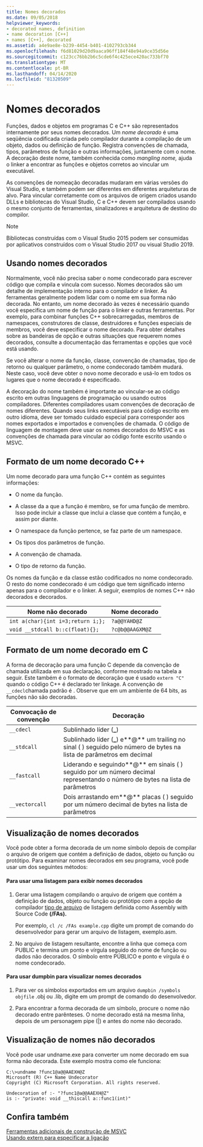 ```yaml
---
title: Nomes decorados
ms.date: 09/05/2018
helpviewer_keywords:
- decorated names, definition
- name decoration [C++]
- names [C++], decorated
ms.assetid: a4e9ae8e-b239-4454-b401-4102793cb344
ms.openlocfilehash: f6d81029d20d9aaca96ff184f48e94a9ce35d56e
ms.sourcegitcommit: c123cc76bb2b6c5cde6f4c425ece420ac733bf70
ms.translationtype: MT
ms.contentlocale: pt-BR
ms.lasthandoff: 04/14/2020
ms.locfileid: "81320509"
---
```

# <a name="decorated-names"></a>Nomes decorados

Funções, dados e objetos em programas C e C++ são representados internamente por seus nomes decorados. Um *nome decorado* é uma seqüência codificada criada pelo compilador durante a compilação de um objeto, dados ou definição de função. Registra convenções de chamada, tipos, parâmetros de função e outras informações, juntamente com o nome. A decoração deste nome, também conhecida como *mangling nome,* ajuda o linker a encontrar as funções e objetos corretos ao vincular um executável.

As convenções de nomeação decoradas mudaram em várias versões do Visual Studio, e também podem ser diferentes em diferentes arquiteturas de alvo. Para vincular corretamente com os arquivos de origem criados usando DLLs e bibliotecas do Visual Studio, C e C++ devem ser compilados usando o mesmo conjunto de ferramentas, sinalizadores e arquitetura de destino do compilor.

> [!NOTE]
> Bibliotecas construídas com o Visual Studio 2015 podem ser consumidas por aplicativos construídos com o Visual Studio 2017 ou visual Studio 2019.

## <a name="using-decorated-names"></a><a name="Using"></a>Usando nomes decorados

Normalmente, você não precisa saber o nome condecorado para escrever código que compila e vincula com sucesso. Nomes decorados são um detalhe de implementação interno para o compilador e linker. As ferramentas geralmente podem lidar com o nome em sua forma não decorada. No entanto, um nome decorado às vezes é necessário quando você especifica um nome de função para o linker e outras ferramentas. Por exemplo, para combinar funções C++ sobrecarregadas, membros de namespaces, construtores de classe, destruidores e funções especiais de membros, você deve especificar o nome decorado. Para obter detalhes sobre as bandeiras de opção e outras situações que requerem nomes decorados, consulte a documentação das ferramentas e opções que você está usando.

Se você alterar o nome da função, classe, convenção de chamadas, tipo de retorno ou qualquer parâmetro, o nome condecorado também mudará. Neste caso, você deve obter o novo nome decorado e usá-lo em todos os lugares que o nome decorado é especificado.

A decoração do nome também é importante ao vincular-se ao código escrito em outras linguagens de programação ou usando outros compiladores. Diferentes compiladores usam convenções de decoração de nomes diferentes. Quando seus links executáveis para código escrito em outro idioma, deve ser tomado cuidado especial para corresponder aos nomes exportados e importados e convenções de chamada. O código de linguagem de montagem deve usar os nomes decorados do MSVC e as convenções de chamada para vincular ao código fonte escrito usando o MSVC.

## <a name="format-of-a-c-decorated-name"></a><a name="Format"></a>Formato de um nome decorado C++

Um nome decorado para uma função C++ contém as seguintes informações:

- O nome da função.

- A classe da a que a função é membro, se for uma função de membro. Isso pode incluir a classe que inclui a classe que contém a função, e assim por diante.

- O namespace da função pertence, se faz parte de um namespace.

- Os tipos dos parâmetros de função.

- A convenção de chamada.

- O tipo de retorno da função.

Os nomes da função e da classe estão codificados no nome condecorado. O resto do nome condecorado é um código que tem significado interno apenas para o compilador e o linker. A seguir, exemplos de nomes C++ não decorados e decorados.

|Nome não decorado|Nome decorado|
|----------------------|--------------------|
|`int a(char){int i=3;return i;};`|`?a@@YAHD@Z`|
|`void __stdcall b::c(float){};`|`?c@b@@AAGXM@Z`|

## <a name="format-of-a-c-decorated-name"></a><a name="FormatC"></a>Formato de um nome decorado em C

A forma de decoração para uma função C depende da convenção de chamada utilizada em sua declaração, conforme mostrado na tabela a seguir. Este também é o formato de decoração que é usado `extern "C"` quando o código C++ é declarado ter linkage. A convenção de `__cdecl`chamada padrão é . Observe que em um ambiente de 64 bits, as funções não são decoradas.

|Convocação de convenção|Decoração|
|------------------------|----------------|
|`__cdecl`|Sublinhado líder (**_**)|
|`__stdcall`|Sublinhado líder (**_**) e**\@** um trailing no sinal ( ) seguido pelo número de bytes na lista de parâmetros em decimal|
|`__fastcall`|Liderando e seguindo**\@** em sinais ( ) seguido por um número decimal representando o número de bytes na lista de parâmetros|
|`__vectorcall`|Dois arrastando em**\@** placas ( ) seguido por um número decimal de bytes na lista de parâmetros|

## <a name="viewing-decorated-names"></a><a name="Viewing"></a>Visualização de nomes decorados

Você pode obter a forma decorada de um nome símbolo depois de compilar o arquivo de origem que contém a definição de dados, objeto ou função ou protótipo. Para examinar nomes decorados em seu programa, você pode usar um dos seguintes métodos:

#### <a name="to-use-a-listing-to-view-decorated-names"></a>Para usar uma listagem para exibir nomes decorados

1. Gerar uma listagem compilando o arquivo de origem que contém a definição de dados, objeto ou função ou protótipo com a opção de compilador [tipo de arquivo](fa-fa-listing-file.md) de listagem definida como Assembly with Source Code **(/FAs).**

   Por exemplo, `cl /c /FAs example.cpp` digite um prompt de comando do desenvolvedor para gerar um arquivo de listagem, exemplo.asm.

2. No arquivo de listagem resultante, encontre a linha que começa com PUBLIC e termina um ponto e vírgula seguido do nome de função ou dados não decorados. O símbolo entre PÚBLICO e ponto e vírgula é o nome condecorado.

#### <a name="to-use-dumpbin-to-view-decorated-names"></a>Para usar dumpbin para visualizar nomes decorados

1. Para ver os símbolos exportados em um arquivo `dumpbin /symbols` `objfile` .obj ou .lib, digite em um prompt de comando do desenvolvedor.

2. Para encontrar a forma decorada de um símbolo, procure o nome não decorado entre parênteses. O nome decorado está na mesma linha, depois de um personagem pipe (&#124;) e antes do nome não decorado.

## <a name="viewing-undecorated-names"></a><a name="Undecorated"></a>Visualização de nomes não decorados

Você pode usar undname.exe para converter um nome decorado em sua forma não decorada. Este exemplo mostra como ele funciona:

```
C:\>undname ?func1@a@@AAEXH@Z
Microsoft (R) C++ Name Undecorator
Copyright (C) Microsoft Corporation. All rights reserved.

Undecoration of :- "?func1@a@@AAEXH@Z"
is :- "private: void __thiscall a::func1(int)"
```

## <a name="see-also"></a>Confira também

[Ferramentas adicionais de construção de MSVC](c-cpp-build-tools.md)<br/>
[Usando extern para especificar a ligação](../../cpp/using-extern-to-specify-linkage.md)
